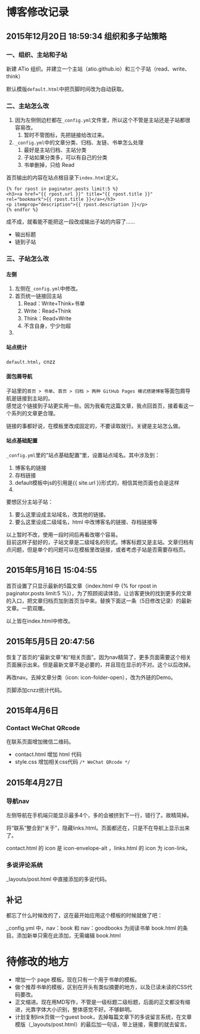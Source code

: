 # 博客修改记录

## 2015年12月20日 18:59:34  组织和多子站策略

### 一、组织、主站和子站

新建 ATio 组织。并建立一个主站（atio.github.io）和三个子站（read、write、think）

默认模版`default.html`中把页脚时间改为自动获取。

### 二、主站怎么改

1. 因为左侧侧边栏都在`_config.yml`文件里，所以这个不管是主站还是子站都很容易改。
    1. 暂时不管图标，先把链接给改过来。
2. `_config.yml`中的文章分类、归档、友链、书单怎么处理
    1. 最好是主站归档、主站分类
    2. 子站如果分类多，可以有自己的分类
    3. 书单删掉，只给 Read

首页输出的内容在站点根目录下`index.html`定义。

    {% for rpost in paginator.posts limit:5 %}
    <h3><a href="{{ rpost.url }}" title="{{ rpost.title }}" rel="bookmark">{{ rpost.title }}</a></h3>
    <p itemprop="description">{{ rpost.description }}</p>
    {% endfor %}

成不成，就看能不能把这一段改成输出子站的内容了……  
- 输出标题
- 链到子站

### 三、子站怎么改

#### 左侧

1. 左侧在`_config.yml`中修改。
2. 首页统一链接回主站
    1. Read：Write+Think+书单
    2. Write：Read+Think
    3. Think：Read+Write
    4. 不含自身，宁少勿超
3. 

#### 站点统计

`default.html`，cnzz

#### 面包屑导航

子站里的`首页 > 书单`、`首页 > 归档 > 两种 GitHub Pages 模式搭建博客`等面包屑导航是链接到主站的。  
感觉这个链接到子站更实用一些。因为我看完这篇文章，我点回首页，接着看这一个系列的文章更合理。

链接的事都好说，在模板里改成固定的，不要读取就行。关键是主站怎么做。

#### 站点基础配置

`_config.yml`里的“站点基础配置”里，设置站点域名。其中涉及到：
1. 博客名的链接
2. 存档链接
3. default模板中js的引用是{{ site.url }}形式的，相信其他页面也会是这样
4. 

要想区分主站子站：  
1. 要么这里设成主站域名，改其他的链接。
2. 要么这里设成二级域名，html 中改博客名的链接、存档链接等

以上暂时不改，使用一段时间后再看改哪个容易。  
目前这样子挺好的，子站文章是二级域名的形式。博客标题又是主站。文章归档有点问题，但是单个的问题可以在模板里改链接，或者考虑子站是否需要存档页。

## 2015年5月16日 15:04:55

首页设置了只显示最新的5篇文章（index.html 中 {% for rpost in paginator.posts limit:5 %}），为了照顾阅读体验，让访客更快的找到更多的文章的入口，把文章归档页加到首页当中来。替换下面这一条（5日修改记录）的最新文章。一箭双雕。

以上皆在index.html中修改。

## 2015年5月5日 20:47:56

恢复了首页的“最新文章”和“相关页面”。因为nav精简了，更多页面需要这个相关页面展示出来。但是最新文章不是必要的，并且现在显示的不对。这个以后改掉。

再改nav。去掉文章分类（icon: icon-folder-open），改为外链的Demo。

页脚添加cnzz统计代码。

## 2015年4月6日

### Contact WeChat QRcode

在联系页面增加微信二维码。

* contact.html 增加 html 代码
* style.css 增加相关css代码 `/* WeChat QRcode */`

## 2015年4月27日

### 导航nav

左侧导航在手机端只能显示最多4个，多的会被挤到下一行，错行了。故精简掉。

将“联系”整合到“关于”，隐藏links.html。页面都还在，只是不在导航上显示出来了。

contact.html 的 icon 是 icon-envelope-alt ，links.html 的 icon 为 icon-link。

### 多说评论系统

_layouts/post.html 中直接添加的多说代码。

## 补记

都忘了什么时候改的了，这在最开始应用这个模板的时候就做了吧：

_config.yml 中，nav：book 和 nav：goodbooks 为阅读书单 book.html 的条目。添加新单只需在此添加，无需编辑 book.html

# 待修改的地方

* 增加一个 page 模板。现在只有一个用于书单的模板。
* 做个推荐书单的模板，区别在开头有类似摘要的地方，以及已读未读的CSS代码要改。
* 正文缩进。现在用MD写作，不管是一级标题二级标题，后面的正文都没有缩进，光靠字体大小识别，整体感觉不好。不够鲜明。
* 计划复制link页做一个guest book，去掉每篇文章下的多说留言系统，在文章模版（_layouts/post.html）的最后加一句话，带上链接，需要的就去留言。